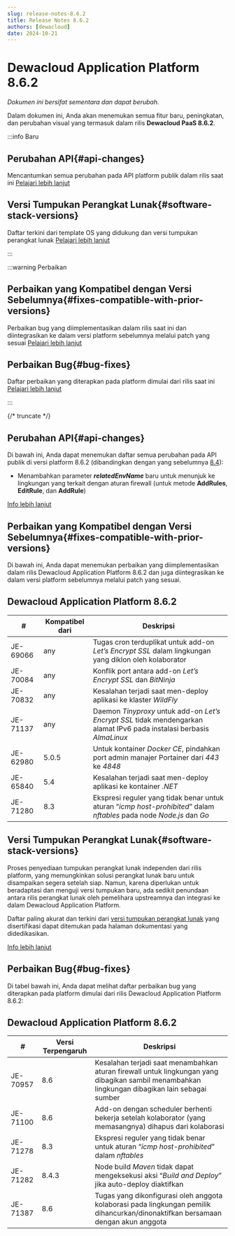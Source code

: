 ```yaml
---
slug: release-notes-8.6.2
title: Release Notes 8.6.2
authors: [dewacloud]
date: 2024-10-21
---
```

# Dewacloud Application Platform 8.6.2

_Dokumen ini bersifat sementara dan dapat berubah._

Dalam dokumen ini, Anda akan menemukan semua fitur baru, peningkatan, dan perubahan visual yang termasuk dalam rilis **Dewacloud PaaS 8.6.2**.

:::info Baru

## Perubahan API{#api-changes}

Mencantumkan semua perubahan pada API platform publik dalam rilis saat ini [Pelajari lebih lanjut](<https://docs.dewacloud.com/docs/#api-changes>)

## Versi Tumpukan Perangkat Lunak{#software-stack-versions}

Daftar terkini dari template OS yang didukung dan versi tumpukan perangkat lunak [Pelajari lebih lanjut](<https://docs.dewacloud.com/docs/#software-stack-versions>)

:::

:::warning Perbaikan

## Perbaikan yang Kompatibel dengan Versi Sebelumnya{#fixes-compatible-with-prior-versions}

Perbaikan bug yang diimplementasikan dalam rilis saat ini dan diintegrasikan ke dalam versi platform sebelumnya melalui patch yang sesuai [Pelajari lebih lanjut](<https://docs.dewacloud.com/docs/#fixes-compatible-with-prior-versions>)

## Perbaikan Bug{#bug-fixes}

Daftar perbaikan yang diterapkan pada platform dimulai dari rilis saat ini [Pelajari lebih lanjut](<https://docs.dewacloud.com/docs/#bug-fixes>)

:::

{/* truncate */}

## Perubahan API{#api-changes}

Di bawah ini, Anda dapat menemukan daftar semua perubahan pada API publik di versi platform 8.6.2 (dibandingkan dengan yang sebelumnya [8.4](<https://docs.dewacloud.com/docs/release-notes-84/#api-changes>)):

  * Menambahkan parameter _**relatedEnvName**_ baru untuk menunjuk ke lingkungan yang terkait dengan aturan firewall (untuk metode **AddRules**, **EditRule**, dan **AddRule**)

[Info lebih lanjut](<https://docs.dewacloud.com/docs/application-platform-api-docs/>)



## Perbaikan yang Kompatibel dengan Versi Sebelumnya{#fixes-compatible-with-prior-versions}

Di bawah ini, Anda dapat menemukan perbaikan yang diimplementasikan dalam rilis Dewacloud Application Platform 8.6.2 dan juga diintegrasikan ke dalam versi platform sebelumnya melalui patch yang sesuai.

Dewacloud Application Platform 8.6.2  
---  
| **#** | **Kompatibel dari** | **Deskripsi**  
---|---|---  
JE-69066 | any | Tugas cron terduplikat untuk add-on _Let’s Encrypt SSL_ dalam lingkungan yang diklon oleh kolaborator  
JE-70084 | any | Konflik port antara add-on _Let’s Encrypt SSL_ dan _BitNinja_  
JE-70832 | any | Kesalahan terjadi saat men-deploy aplikasi ke klaster _WildFly_  
JE-71137 | any | Daemon _Tinyproxy_ untuk add-on _Let’s Encrypt SSL_ tidak mendengarkan alamat IPv6 pada instalasi berbasis _AlmaLinux_  
JE-62980 | 5.0.5 | Untuk kontainer _Docker CE_, pindahkan port admin manajer Portainer dari _443_ ke _4848_  
JE-65840 | 5.4 | Kesalahan terjadi saat men-deploy aplikasi ke kontainer _.NET_  
JE-71280 | 8.3 | Ekspresi reguler yang tidak benar untuk aturan “_icmp host-prohibited_” dalam _nftables_ pada node _Node.js_ dan _Go_  
  


## Versi Tumpukan Perangkat Lunak{#software-stack-versions}

Proses penyediaan tumpukan perangkat lunak independen dari rilis platform, yang memungkinkan solusi perangkat lunak baru untuk disampaikan segera setelah siap. Namun, karena diperlukan untuk beradaptasi dan menguji versi tumpukan baru, ada sedikit penundaan antara rilis perangkat lunak oleh pemelihara upstreamnya dan integrasi ke dalam Dewacloud Application Platform.

Daftar paling akurat dan terkini dari [versi tumpukan perangkat lunak](<https://docs.dewacloud.com/docs/software-stacks-versions/>) yang disertifikasi dapat ditemukan pada halaman dokumentasi yang didedikasikan.

[Info lebih lanjut](<https://docs.dewacloud.com/docs/software-stacks-versions/>)



## Perbaikan Bug{#bug-fixes}

Di tabel bawah ini, Anda dapat melihat daftar perbaikan bug yang diterapkan pada platform dimulai dari rilis Dewacloud Application Platform 8.6.2:

Dewacloud Application Platform 8.6.2  
---  
| **#** | **Versi Terpengaruh** | **Deskripsi**  
---|---|---  
JE-70957 | 8.6 | Kesalahan terjadi saat menambahkan aturan firewall untuk lingkungan yang dibagikan sambil menambahkan lingkungan dibagikan lain sebagai sumber  
JE-71100 | 8.6 | Add-on dengan scheduler berhenti bekerja setelah kolaborator (yang memasangnya) dihapus dari kolaborasi  
JE-71278 | 8.3 | Ekspresi reguler yang tidak benar untuk aturan “_icmp host-prohibited_” dalam _nftables_  
JE-71282 | 8.4.3 | Node build _Maven_ tidak dapat mengeksekusi aksi “_Build and Deploy_” jika auto-deploy diaktifkan  
JE-71387 | 8.6 | Tugas yang dikonfigurasi oleh anggota kolaborasi pada lingkungan pemilik dihancurkan/dinonaktifkan bersamaan dengan akun anggota  
  

